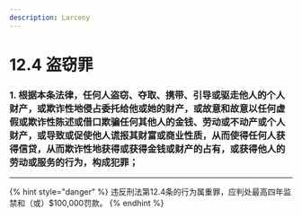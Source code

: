 ```yaml
---
description: Larceny
---
```


# 12.4 盗窃罪

### 1. 根据本条法律，任何人盗窃、夺取、携带、引导或驱走他人的个人财产，或欺诈性地侵占委托给他或她的财产，或故意和故意以任何虚假或欺诈性陈述或借口欺骗任何其他人的金钱、劳动或不动产或个人财产，或导致或促使他人谎报其财富或商业性质，从而使得任何人获得信贷，从而欺诈性地获得或获得金钱或财产的占有，或获得他人的劳动或服务的行为，构成犯罪；

***

{% hint style="danger" %}
违反刑法第12.4条的行为属重罪，应判处最高四年监禁和（或）$100,000罚款。
{% endhint %}
